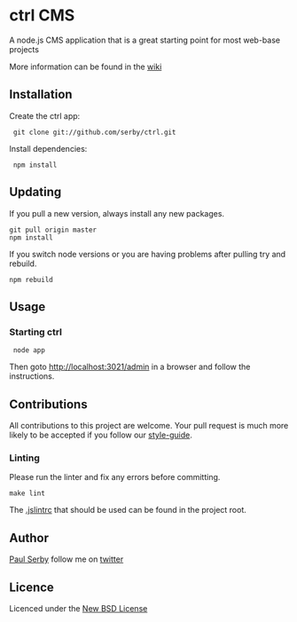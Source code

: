 # ctrl CMS

A node.js CMS application that is a great starting point for most web-base
projects

More information can be found in the
[wiki](https://github.com/serby/ctrl/wiki/_pages)

## Installation

Create the ctrl app:

     git clone git://github.com/serby/ctrl.git

Install dependencies:

     npm install

## Updating

If you pull a new version, always install any new packages.

    git pull origin master
    npm install

If you switch node versions or you are having problems after pulling try and
rebuild.

    npm rebuild

## Usage

### Starting ctrl

     node app

Then goto [http://localhost:3021/admin](http://localhost:3021/admin) in a
browser and follow the instructions.

## Contributions

All contributions to this project are welcome. Your pull request is much more
likely to be accepted if you follow our
[style-guide](https://github.com/bengourley/js-style-guide).

### Linting

Please run the linter and fix any errors before committing.

    make lint

The [.jslintrc](https://github.com/serby/ctrl/blob/master/.jshintrc) that should
be used can be found in the project root.

## Author

[Paul Serby](https://github.com/serby/) follow me on [twitter](http://twitter.com/serby)

## Licence

Licenced under the [New BSD License](http://opensource.org/licenses/bsd-license.php)